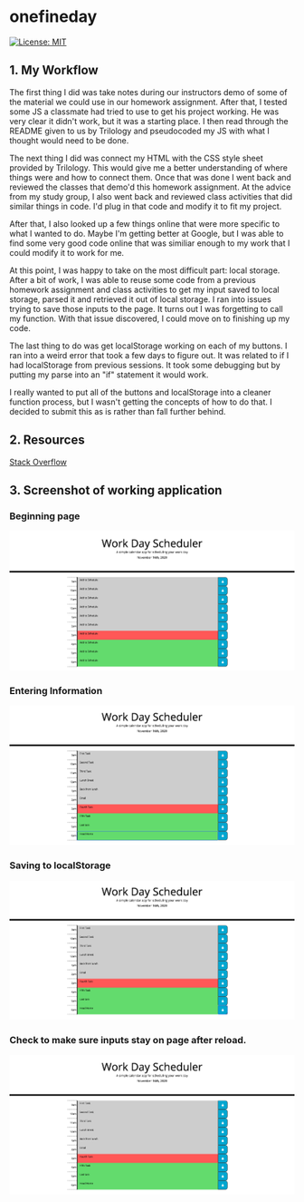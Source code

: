 # onefineday

[![License: MIT](https://img.shields.io/badge/License-MIT-yellow.svg)](https://opensource.org/licenses/MIT)

## 1. My Workflow

The first thing I did was take notes during our instructors demo of some of the material we could use in our homework assignment. After that, I tested some JS a classmate had tried to use to get his project working. He was very clear it didn't work, but it was a starting place. I then read through the README given to us by Trilology and pseudocoded my JS with what I thought would need to be done.

The next thing I did was connect my HTML with the CSS style sheet provided by Trilology. This would give me a better understanding of where things were and how to connect them. Once that was done I went back and reviewed the classes that demo'd this homework assignment. At the advice from my study group, I also went back and reviewed class activities that did similar things in code. I'd plug in that code and modify it to fit my project.

After that, I also looked up a few things online that were more specific to what I wanted to do. Maybe I'm getting better at Google, but I was able to find some very good code online that was similiar enough to my work that I could modify it to work for me.

At this point, I was happy to take on the most difficult part: local storage. After a bit of work, I was able to reuse some code from a previous homework assignment and class activities to get my input saved to local storage, parsed it and retrieved it out of local storage. I ran into issues trying to save those inputs to the page. It turns out I was forgetting to call my function. With that issue discovered, I could move on to finishing up my code.

The last thing to do was get localStorage working on each of my buttons. I ran into a weird error that took a few days to figure out. It was related to if I had localStorage from previous sessions. It took some debugging but by putting my parse into an "if" statement it would work.

I really wanted to put all of the buttons and localStorage into a cleaner function process, but I wasn't getting the concepts of how to do that. I decided to submit this as is rather than fall further behind.

## 2. Resources

[Stack Overflow](https://stackoverflow.com/questions/59995703/trying-to-change-background-color-based-off-if-the-hour-is-in-the-past-current)

## 3. Screenshot of working application

### Beginning page

![Image](./assets/images/HW5-SS-1.jpg)

### Entering Information

![Image](./assets/images/HW5-SS-2.jpg)

### Saving to localStorage

![Image](./assets/images/HW5-SS-3.jpg)

### Check to make sure inputs stay on page after reload.

![Image](./assets/images/HW5-SS-4.jpg)
